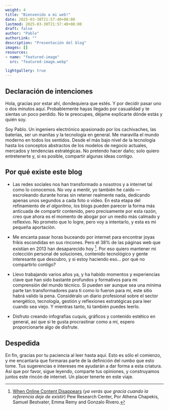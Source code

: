 ```yaml
---
weight: 4
title: "Bienvenido a mi web!"
date: 2025-03-30T21:57:40+08:00
lastmod: 2025-03-30T21:57:40+08:00
draft: false
author: "Pablo"
authorLink: ""
description: "Presentación del blog"
images: []
resources:
- name: "featured-image"
  src: "featured-image.webp"

lightgallery: true
---
```

## Declaración de intenciones

Hola, gracias por estar ahí, dondequiera que estés. Y por decidir pasar uno o dos minutos aquí. Probablemente hayas llegado por casualidad y te sientas un poco perdido. No te preocupes, déjame explicarte dónde estás y quién soy.

Soy Pablo. Un ingeniero electrónico apasionado por los cachivaches, las baterías, ser un manitas y la tecnología en general. Me maravilla el mundo moderno en todos los sentidos. Desde el más bajo nivel de la tecnología hasta los conceptos abstractos de los modelos de negocio actuales, mercados y tendencias estratégicas. No pretendo hacer daño; solo quiero entretenerte y, si es posible, compartir algunas ideas contigo.

## Por qué existe este blog

- Las redes sociales nos han transformado a nosotros y a internet tal como lo conocemos. No voy a mentir, yo también he caído —escroleando durante horas sin retener realmente nada, dedicando apenas unos segundos a cada foto o vídeo. En esta etapa del refinamiento de _el algoritmo_, los blogs pueden parecer la forma más anticuada de compartir contenido, pero precisamente por esta razón, creo que ahora es el momento de abogar por un medio más calmado y reflexivo. No prometo que lo logre, pero voy a intentarlo, y esta es mi pequeña aportación.

- Me encanta pasar horas buceando por internet para encontrar joyas frikis escondidas en sus rincones. Pero el 38% de las páginas web que existían en 2013 han desaparecido hoy [^1]. Por eso quiero mantener mi colección personal de soluciones, contenido tecnológico y gente interesante que descubro, y si estoy haciendo eso... por qué no compartirlo contigo?

- Llevo trabajando varios años ya, y ha habido momentos y experiencias clave que han sido bastante profundos y formativos para mi comprensión del mundo técnico. Si pueden ser aunque sea una mínima parte tan transformadores para ti como lo fueron para mí, este sitio habrá valido la pena. Considéralo un diario profesional sobre el sector energético, tecnología, gestión y reflexiones estratégicas para leer cuando sea viejo. Y mientras tanto, tú también puedes leerlo.

- Disfruto creando infografías cuquis, gráficos y contenido estético en general, así que si te gusta procrastinar como a mí, espero proporcionarte algo de disfrute.

## Despedida

En fin, gracias por tu paciencia al leer hasta aquí. Esto es sólo el comienzo, y me encantaría que formaras parte de la definición del rumbo que esto tome. Tus sugerencias e intereses me ayudarán a dar forma a esta criatura. Así que por favor, sigue leyendo, comparte tus opiniones, y construyamos juntos este rincón de internet. Un placer tenerte en este viaje.

[^1]: [When Online Content Disappears](https://www.pewresearch.org/data-labs/2024/05/17/when-online-content-disappears/) (_ya verás que gracia cuando la referencia deje de existir_) Pew Research Center, Por Athena Chapekis, Samuel Bestvater, Emma Remy and Gonzalo Rivero.